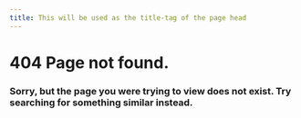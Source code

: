 ```yaml
---
title: This will be used as the title-tag of the page head
---
```


# 404 Page not found.

### Sorry, but the page you were trying to view does not exist. Try searching for something similar instead.
